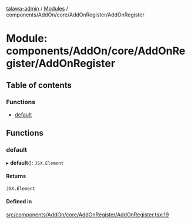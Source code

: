 [talawa-admin](../README.md) / [Modules](../modules.md) / components/AddOn/core/AddOnRegister/AddOnRegister

# Module: components/AddOn/core/AddOnRegister/AddOnRegister

## Table of contents

### Functions

- [default](components_AddOn_core_AddOnRegister_AddOnRegister.md#default)

## Functions

### default

▸ **default**(): `JSX.Element`

#### Returns

`JSX.Element`

#### Defined in

[src/components/AddOn/core/AddOnRegister/AddOnRegister.tsx:19](https://github.com/Anubhav-2003/talawa-admin/blob/971e20a/src/components/AddOn/core/AddOnRegister/AddOnRegister.tsx#L19)
